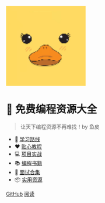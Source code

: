 <!-- _coverpage.md -->

![logo](_media/icon.svg)

# 💎 免费编程资源大全

> 让天下编程资源不再难找！by 鱼皮

- 🚄 [学习路线](./学习路线/README.md)
- ❤️ [贴心教程](./贴心教程/README.md)
- 💻 [项目实战](./项目实战/README.md)
- 📚 [编程书籍](./编程书籍/README.md)
- 🙎 [面试合集](./面试合集/README.md)
- 📦 [实用资源](./实用资源/README.md)

[GitHub](https://github.com/liyupi/free-programming-resources)
[阅读](README.md)

